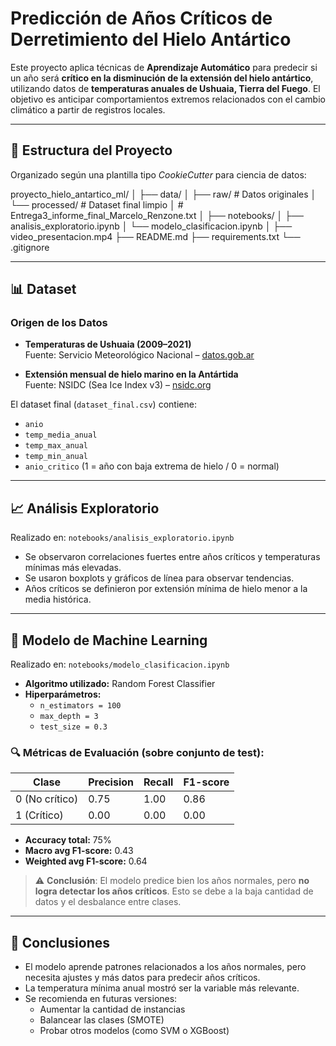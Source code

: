 # Predicción de Años Críticos de Derretimiento del Hielo Antártico

Este proyecto aplica técnicas de **Aprendizaje Automático** para predecir si un año será **crítico en la disminución de la extensión del hielo antártico**, utilizando datos de **temperaturas anuales de Ushuaia, Tierra del Fuego**. El objetivo es anticipar comportamientos extremos relacionados con el cambio climático a partir de registros locales.

---

## 📁 Estructura del Proyecto

Organizado según una plantilla tipo *CookieCutter* para ciencia de datos:

proyecto_hielo_antartico_ml/
│
├── data/
│ ├── raw/ # Datos originales
│ └── processed/ # Dataset final limpio
│                # Entrega3_informe_final_Marcelo_Renzone.txt
│
├── notebooks/
│ ├── analisis_exploratorio.ipynb
│ └── modelo_clasificacion.ipynb
│
├── video_presentacion.mp4 
├── README.md
├── requirements.txt
└── .gitignore

---

## 📊 Dataset

### Origen de los Datos

- **Temperaturas de Ushuaia (2009–2021)**  
  Fuente: Servicio Meteorológico Nacional – [datos.gob.ar](https://datos.gob.ar)
  
- **Extensión mensual de hielo marino en la Antártida**  
  Fuente: NSIDC (Sea Ice Index v3) – [nsidc.org](https://nsidc.org/data/seaice_index)

El dataset final (`dataset_final.csv`) contiene:
- `anio`
- `temp_media_anual`
- `temp_max_anual`
- `temp_min_anual`
- `anio_critico` (1 = año con baja extrema de hielo / 0 = normal)

---

## 📈 Análisis Exploratorio

Realizado en: `notebooks/analisis_exploratorio.ipynb`

- Se observaron correlaciones fuertes entre años críticos y temperaturas mínimas más elevadas.
- Se usaron boxplots y gráficos de línea para observar tendencias.
- Años críticos se definieron por extensión mínima de hielo menor a la media histórica.

---

## 🤖 Modelo de Machine Learning

Realizado en: `notebooks/modelo_clasificacion.ipynb`

- **Algoritmo utilizado:** Random Forest Classifier
- **Hiperparámetros:**  
  - `n_estimators = 100`  
  - `max_depth = 3`  
  - `test_size = 0.3`

### 🔍 Métricas de Evaluación (sobre conjunto de test):

| Clase | Precision | Recall | F1-score |
|-------|-----------|--------|----------|
| 0 (No crítico) | 0.75 | 1.00 | 0.86 |
| 1 (Crítico)     | 0.00 | 0.00 | 0.00 |

- **Accuracy total:** 75%  
- **Macro avg F1-score:** 0.43  
- **Weighted avg F1-score:** 0.64

> ⚠️ **Conclusión**: El modelo predice bien los años normales, pero **no logra detectar los años críticos**. Esto se debe a la baja cantidad de datos y el desbalance entre clases.

---

## 📌 Conclusiones

- El modelo aprende patrones relacionados a los años normales, pero necesita ajustes y más datos para predecir años críticos.
- La temperatura mínima anual mostró ser la variable más relevante.
- Se recomienda en futuras versiones:
  - Aumentar la cantidad de instancias
  - Balancear las clases (SMOTE)
  - Probar otros modelos (como SVM o XGBoost)


